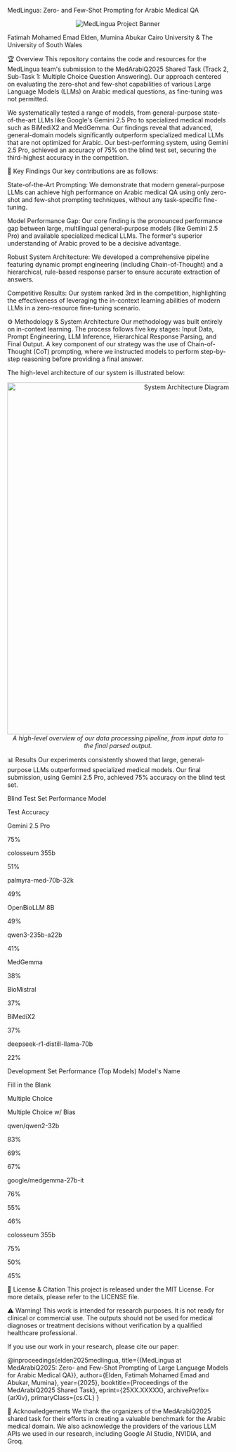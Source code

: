 MedLingua: Zero- and Few-Shot Prompting for Arabic Medical QA
<p align="center">
<!-- User: Replace with your project's banner image -->
<img src="https://placehold.co/800x200/dbeafe/3b82f6?text=MedLingua+Project" alt="MedLingua Project Banner">
</p>

Fatimah Mohamed Emad Elden, Mumina Abukar
Cairo University & The University of South Wales
 <!--- User: Replace with your arXiv ID --->

 <!--- User: Please verify and update the license as needed --->

🏆 Overview
This repository contains the code and resources for the MedLingua team's submission to the MedArabiQ2025 Shared Task (Track 2, Sub-Task 1: Multiple Choice Question Answering). Our approach centered on evaluating the zero-shot and few-shot capabilities of various Large Language Models (LLMs) on Arabic medical questions, as fine-tuning was not permitted.

We systematically tested a range of models, from general-purpose state-of-the-art LLMs like Google's Gemini 2.5 Pro to specialized medical models such as BiMediX2 and MedGemma. Our findings reveal that advanced, general-domain models significantly outperform specialized medical LLMs that are not optimized for Arabic. Our best-performing system, using Gemini 2.5 Pro, achieved an accuracy of 75% on the blind test set, securing the third-highest accuracy in the competition.

🔑 Key Findings
Our key contributions are as follows:

State-of-the-Art Prompting: We demonstrate that modern general-purpose LLMs can achieve high performance on Arabic medical QA using only zero-shot and few-shot prompting techniques, without any task-specific fine-tuning.

Model Performance Gap: Our core finding is the pronounced performance gap between large, multilingual general-purpose models (like Gemini 2.5 Pro) and available specialized medical LLMs. The former's superior understanding of Arabic proved to be a decisive advantage.

Robust System Architecture: We developed a comprehensive pipeline featuring dynamic prompt engineering (including Chain-of-Thought) and a hierarchical, rule-based response parser to ensure accurate extraction of answers.

Competitive Results: Our system ranked 3rd in the competition, highlighting the effectiveness of leveraging the in-context learning abilities of modern LLMs in a zero-resource fine-tuning scenario.

⚙️ Methodology & System Architecture
Our methodology was built entirely on in-context learning. The process follows five key stages: Input Data, Prompt Engineering, LLM Inference, Hierarchical Response Parsing, and Final Output. A key component of our strategy was the use of Chain-of-Thought (CoT) prompting, where we instructed models to perform step-by-step reasoning before providing a final answer.

The high-level architecture of our system is illustrated below:

<p align="center">
<img src="https://i.imgur.com/u7q1E08.png" alt="System Architecture Diagram" width="800"/>
<em>A high-level overview of our data processing pipeline, from input data to the final parsed output.</em>
</p>

📊 Results
Our experiments consistently showed that large, general-purpose LLMs outperformed specialized medical models. Our final submission, using Gemini 2.5 Pro, achieved 75% accuracy on the blind test set.

Blind Test Set Performance
Model

Test Accuracy

Gemini 2.5 Pro

75%

colosseum 355b

51%

palmyra-med-70b-32k

49%

OpenBioLLM 8B

49%

qwen3-235b-a22b

41%

MedGemma

38%

BioMistral

37%

BiMediX2

37%

deepseek-r1-distill-llama-70b

22%

Development Set Performance (Top Models)
Model's Name

Fill in the Blank

Multiple Choice

Multiple Choice w/ Bias

qwen/qwen2-32b

83%

69%

67%

google/medgemma-27b-it

76%

55%

46%

colosseum 355b

75%

50%

45%

📜 License & Citation
This project is released under the MIT License. For more details, please refer to the LICENSE file.

⚠️ Warning! This work is intended for research purposes. It is not ready for clinical or commercial use. The outputs should not be used for medical diagnoses or treatment decisions without verification by a qualified healthcare professional.

If you use our work in your research, please cite our paper:

@inproceedings{elden2025medlingua,
      title={{MedLingua at MedArabiQ2025: Zero- and Few-Shot Prompting of Large Language Models for Arabic Medical QA}},
      author={Elden, Fatimah Mohamed Emad and Abukar, Mumina},
      year={2025},
      booktitle={Proceedings of the MedArabiQ2025 Shared Task},
      eprint={25XX.XXXXX},
      archivePrefix={arXiv},
      primaryClass={cs.CL}
}

🙏 Acknowledgements
We thank the organizers of the MedArabiQ2025 shared task for their efforts in creating a valuable benchmark for the Arabic medical domain. We also acknowledge the providers of the various LLM APIs we used in our research, including Google AI Studio, NVIDIA, and Groq.
